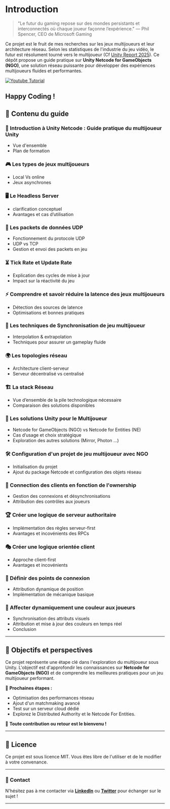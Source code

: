 # Introduction 

> "Le futur du gaming repose sur des mondes persistants et interconnectés où chaque joueur façonne l’expérience."
> — Phil Spencer, CEO de Microsoft Gaming

Ce projet est le fruit de mes recherches sur les jeux multijoueurs et leur architecture réseau. Selon les statistiques de l'industrie du jeu vidéo, le futur est résolument tourné vers le multijoueur (Cf [Unity Report 2025](https://unity.com/fr/resources/gaming-report)). Ce dépôt propose un guide pratique sur **Unity Netcode for GameObjects (NGO)**, une solution réseau puissante pour développer des expériences multijoueurs fluides et performantes.

  
[![Youtube Tutorial](./Intro.png)](https://youtu.be/GBtkBY6gko0)  

Happy Coding ! <br>
---

## 📌 Contenu du guide

### 🔹 Introduction à Unity Netcode : Guide pratique du multijoueur Unity
- Vue d'ensemble 
- Plan de formation

### 🎮 Les types de jeux multijoueurs
- Local Vs online
- Jeux asynchrones

### 🖥️ Le Headless Server
- clarification conceptuel
- Avantages et cas d’utilisation

### 📡 Les packets de données UDP
- Fonctionnement du protocole UDP
- UDP vs TCP
- Gestion et envoi des packets en jeu

### ⏳ Tick Rate et Update Rate
- Explication des cycles de mise à jour
- Impact sur la réactivité du jeu

### ⚡ Comprendre et savoir réduire la latence des jeux multijoueurs
- Détection des sources de latence
- Optimisations et bonnes pratiques

### 🔄 Les techniques de Synchronisation de jeu multijoueur
- Interpolation & extrapolation
- Techniques pour assurer un gameplay fluide

### 🌍 Les topologies réseau
- Architecture client-serveur
- Serveur décentralisé vs centralisé

### 🏗️ La stack Réseau
- Vue d’ensemble de la pile technologique nécessaire
- Comparaison des solutions disponibles

### 🎯 Les solutions Unity pour le Multijoueur
- Netcode for GameObjects (NGO) vs Netcode for Entities (NE)
- Cas d’usage et choix stratégique
- Exploration des autres solutions (Mirror, Photon ...)

### 🛠️ Configuration d'un projet de jeu multijoueur avec NGO
- Initialisation du projet
- Ajout du package Netcode et configuration des objets réseau

### 🔗 Connection des clients en fonction de l'ownership
- Gestion des connexions et désynchronisations
- Attribution des contrôles aux joueurs

### 🏆 Créer une logique de serveur authoritaire
- Implémentation des règles serveur-first
- Avantages et incovénients des RPCs

### 🎭 Créer une logique orientée client
- Approche client-first
- Avantages et incovénients

### 📍 Définir des points de connexion
- Attribution dynamique de position
- Implémentation de mécanique basique

### 🎨 Affecter dynamiquement une couleur aux joueurs
- Synchronisation des attributs visuels
- Attribution et mise à jour des couleurs en temps réel
- Conclusion

---

## 🚀 Objectifs et perspectives
Ce projet représente une étape clé dans l'exploration du multijoueur sous Unity. L'objectif est d'approfondir les connaissances sur **Netcode for GameObjects (NGO)** et de comprendre les meilleures pratiques pour un jeu multijoueur performant.

📌 **Prochaines étapes :** 
- Optimisation des performances réseau
- Ajout d'un matchmaking avancé
- Test sur un serveur cloud dédié
- Explorez le Distributed Authority et le Netcode For Entities.

📢 **Toute contribution ou retour est le bienvenu !**

---

## 📜 Licence
Ce projet est sous licence MIT. Vous êtes libre de l'utiliser et de le modifier à votre convenance.

---

### 📩 Contact
N'hésitez pas à me contacter via **[LinkedIn](https://linkedin.com/in/ton-nom)** ou **[Twitter](https://twitter.com/ton-nom)** pour échanger sur le sujet !

---

